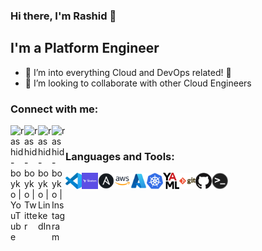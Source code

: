 ### Hi there, I'm Rashid 👋 

## I'm a Platform Engineer

- 🌱 I’m into everything Cloud and DevOps related! 🤣
- 👯 I’m looking to collaborate with other Cloud Engineers

### Connect with me:

[<img align="left" alt="rashid-boyko | YouTube" width="22px" src="https://cdn.jsdelivr.net/npm/simple-icons@v3/icons/youtube.svg" />][youtube]
[<img align="left" alt="rashid-boyko | Twitter" width="22px" src="https://cdn.jsdelivr.net/npm/simple-icons@v3/icons/twitter.svg" />][twitter]
[<img align="left" alt="rashid-boyko | LinkedIn" width="22px" src="https://cdn.jsdelivr.net/npm/simple-icons@v3/icons/linkedin.svg" />][linkedin]
[<img align="left" alt="rashid-boyko | Instagram" width="22px" src="https://cdn.jsdelivr.net/npm/simple-icons@v3/icons/instagram.svg" />][instagram]

<br />

### Languages and Tools:

<img align="left" alt="Visual Studio Code" width="26px" src="https://raw.githubusercontent.com/github/explore/80688e429a7d4ef2fca1e82350fe8e3517d3494d/topics/visual-studio-code/visual-studio-code.png" />
<img align="left" alt="Terraform" width="26px" src="https://github.com/github/explore/blob/main/topics/terraform/terraform.png" />
<img align="left" alt="Ansible" width="26px" src="https://github.com/github/explore/blob/main/topics/ansible/ansible.png" />
<img align="left" alt="AWS" width="26px" src="https://github.com/github/explore/blob/main/topics/aws/aws.png" />
<img align="left" alt="Azure" width="26px" src="https://github.com/github/explore/blob/main/topics/azure/azure.png" />
<img align="left" alt="Kubernetes" width="26px" src="https://github.com/github/explore/blob/main/topics/kubernetes/kubernetes.png" />
<img align="left" alt="Yaml" width="26px" src="https://github.com/github/explore/blob/main/topics/yaml/yaml.png" />
<img align="left" alt="Git" width="26px" src="https://raw.githubusercontent.com/github/explore/80688e429a7d4ef2fca1e82350fe8e3517d3494d/topics/git/git.png" />
<img align="left" alt="GitHub" width="26px"src="https://raw.githubusercontent.com/github/explore/78df643247d429f6cc873026c0622819ad797942/topics/github/github.png" />
<img align="left" alt="Terminal" width="26px" src="https://raw.githubusercontent.com/github/explore/80688e429a7d4ef2fca1e82350fe8e3517d3494d/topics/terminal/terminal.png" />

[twitter]: https://twitter.com/rb12345678910
[youtube]: https://www.youtube.com/channel/UCfRxfvBScJf7fIoPBuZyqGQ/
[instagram]: https://www.instagram.com/rashid_boyko
[linkedin]: https://linkedin.com/in/rashid-boyko


